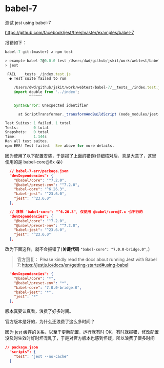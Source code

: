 # babel-7

测试 jest using babel-7

https://github.com/facebook/jest/tree/master/examples/babel-7

报错如下：

```js
babel-7 git:(master) ✗ npm test

> example-babel-7@0.0.0 test /Users/dwd/github/jskit/work/webtest/babel-7
> jest

 FAIL  __tests__/index.test.js
  ● Test suite failed to run

    /Users/dwd/github/jskit/work/webtest/babel-7/__tests__/index.test.js:5
    import double from '../index';
           ^^^^^^

    SyntaxError: Unexpected identifier

      at ScriptTransformer._transformAndBuildScript (node_modules/jest-runtime/build/script_transformer.js:403:17)

Test Suites: 1 failed, 1 total
Tests:       0 total
Snapshots:   0 total
Time:        1.144s
Ran all test suites.
npm ERR! Test failed.  See above for more details.
```

因为使用了以下配置安装，于是报了上面的错误(仔细核对后，真是大意了，这里使用的是 babel-core@6x 😭）

```json
  // babel-7-err/package.json
  "devDependencies": {
    "@babel/core": "^7.2.0",
    "@babel/preset-env": "^7.2.0",
    "babel-core": "^6.26.3",
    "babel-jest": "^23.6.0",
    "jest": "^23.6.0"
  },

  // 移除 "babel-core": "^6.26.3", 仅使用 @babel/core@7.x 也不行的
  "devDependencies": {
    "@babel/core": "^7.2.0",
    "@babel/preset-env": "^7.2.0",
    "babel-jest": "^23.6.0",
    "jest": "^23.6.0"
  },
```

改为下面这样，就不会报错了(**关键代码** `"babel-core": "7.0.0-bridge.0",`)

> 官方回复：
> Please kindly read the docs about running Jest with Babel 7: https://jestjs.io/docs/en/getting-started#using-babel

```json
  "devDependencies": {
    "@babel/core": "*",
    "@babel/preset-env": "*",
    "babel-core": "7.0.0-bridge.0",
    "babel-jest": "*",
    "jest": "*"
  },
```

版本真要认真看，浪费了好多时间。

官方版本是好的，为什么还浪费了这么多时间？

因为 [jest 缓存](https://jestjs.io/docs/zh-Hans/troubleshooting#%E7%BC%93%E5%AD%98%E9%97%AE%E9%A2%98)的关系，以至于更新配置，运行就有时 OK，有时就报错，修改配置没及时生效时好时坏混乱了，于是对官方版本也感到怀疑，所以浪费了很多时间

```json
// package.json
  "scripts": {
    "test": "jest --no-cache"
  }
```
